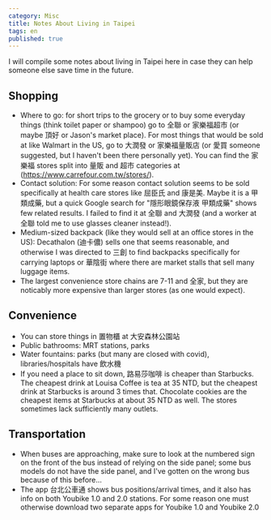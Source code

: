 ```yaml
---
category: Misc
title: Notes About Living in Taipei
tags: en
published: true
---
```


I will compile some notes about living in Taipei here in case they can help someone else save time in the future.

## Shopping

- Where to go: for short trips to the grocery or to buy some everyday things (think toilet paper or shampoo) go to 全聯 or 家樂福超市 (or maybe 頂好 or Jason's market place). For most things that would be sold at like Walmart in the US, go to 大潤發 or 家樂福量販店 (or 愛買 someone suggested, but I haven't been there personally yet). You can find the 家樂福 stores split into 量販 and 超市 categories at (https://www.carrefour.com.tw/stores/). 
- Contact solution: For some reason contact solution seems to be sold specifically at health care stores like 屈臣氏 and 康是美. Maybe it is a 甲類成藥, but a quick Google search for "隱形眼鏡保存液 甲類成藥" shows few related results. I failed to find it at 全聯 and 大潤發 (and a worker at 全聯 told me to use glasses cleaner instead!).
- Medium-sized backpack (like they would sell at an office stores in the US): Decathalon (迪卡儂) sells one that seems reasonable, and otherwise I was directed to 三創 to find backpacks specifically for carrying laptops or 華陰街 where there are market stalls that sell many luggage items.
- The largest convenience store chains are 7-11 and 全家, but they are noticably more expensive than larger stores (as one would expect).

## Convenience

- You can store things in 置物櫃 at 大安森林公園站
- Public bathrooms: MRT stations, parks
- Water fountains: parks (but many are closed with covid), libraries/hospitals have 飲水機
- If you need a place to sit down, 路易莎咖啡 is cheaper than Starbucks. The cheapest drink at Louisa Coffee is tea at 35 NTD, but the cheapest drink at Starbucks is around 3 times that. Chocolate cookies are the cheapest items at Starbucks at about 35 NTD as well. The stores sometimes lack sufficiently many outlets.

## Transportation

- When buses are approaching, make sure to look at the numbered sign on the front of the bus instead of relying on the side panel; some bus models do not have the side panel, and I've gotten on the wrong bus because of this before...
- The app 台北公車通 shows bus positions/arrival times, and it also has info on both Youbike 1.0 and 2.0 stations. For some reason one must otherwise download two separate apps for Youbike 1.0 and Youbike 2.0
